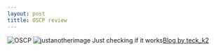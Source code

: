 ```yaml
---
layout: post
tittle: OSCP review
---
```


![OSCP](https://cdn-images-1.medium.com/max/2000/1*MqR-thE8CfCgffOJaqhF2w.jpeg)
![justanotherimage](https://scontent.fdel8-1.fna.fbcdn.net/v/t35.0-12/25344586_1768911286475473_1986801424_o.png?oh=86586129af06a7dc71d038b3c6b7d37b&oe=5A3155F5)
Just checking if it works[Blog by teck_k2](https://teckk2.github.io)
